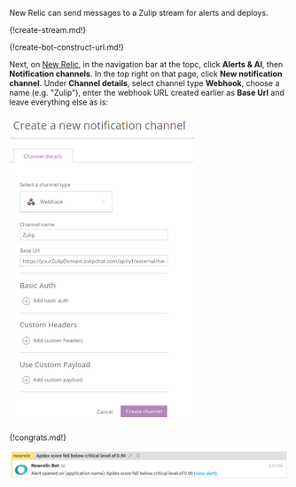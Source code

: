 New Relic can send messages to a Zulip stream for alerts and
deploys.

{!create-stream.md!}

{!create-bot-construct-url.md!}

Next, on [New Relic](https://one.newrelic.com), in the navigation bar
at the topc, click **Alerts & AI**, then **Notification channels**.
In the top right on that page, click **New notification channel**.
Under **Channel details**, select channel type **Webhook**, choose
a name (e.g. "Zulip"), enter the webhook URL created earlier as
**Base Url** and leave everything else as is:

![](/static/images/integrations/newrelic/001.png)

{!congrats.md!}

![](/static/images/integrations/newrelic/002.png)
